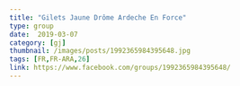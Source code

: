 ```yaml
---
title: "Gilets Jaune Drôme Ardeche En Force"
type: group
date:  2019-03-07
category: [gj]
thumbnail: /images/posts/1992365984395648.jpg
tags: [FR,FR-ARA,26]
link: https://www.facebook.com/groups/1992365984395648/
---
```

